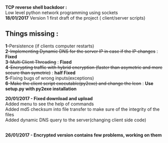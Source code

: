 <b><h>TCP reverse shell backdoor :</h></b><br>
Low level python network programming using sockets <br>
<b>18/01/2017</b> Version 1 first draft of the project ( client/server scripts)<br>
<b><h2>Things missing :</h2></b>
<b>1-</b>Persistence (if clients computer restarts)<br>
<b>2-</b><s>Implementing Dynamic DNS for the server IP in case if the IP changes</s> : <b>Fixed</b><br>
<b>3-</b><s>Multi Client Threading</s> : <b>Fixed</b><br>
<b>4-</b><s>Encrypting traffic with hybrid encryption (faster than asymetric and more secure than symetric)</s> : <b>half Fixed</b><br>
<b>5-</b>Fixing bugs of wrong inputs(exceptions)<br>
<b>6-</b><s>Make the client script executable(py2exe) and change the Icon</s> : <b>Use setup.py with py2exe installation</b><br>

<b>20/01/2017 - Fixed download and upload  </b><br>
Added menu to see the help of commands<br>
Added md5 checksum into file transfer to make sure of the integrity of the files<br>
Added dynamic DNS query to the server(changing client side code)
<br><br>

<b>26/01/2017 - Encrypted version contains few problems, working on them  </b><br>



~~~~~~~~~~~~~~~~~~~~~~~~~~~~~~~~ By Salah Baddou ~~~~~~~~~~~~~~~~~~~~~~~~~~~~~~~~~~~
